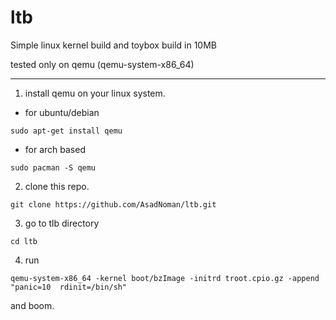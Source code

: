 # ltb
Simple linux kernel build and toybox build in 10MB

tested only on qemu (qemu-system-x86_64)

---

1. install qemu on your linux system.
* for ubuntu/debian
```
sudo apt-get install qemu
```
* for arch based
```
sudo pacman -S qemu
```
2. clone this repo.
```
git clone https://github.com/AsadNoman/ltb.git
```
3. go to tlb directory
```
cd ltb
```
4. run
```
qemu-system-x86_64 -kernel boot/bzImage -initrd troot.cpio.gz -append "panic=10  rdinit=/bin/sh"
```
and boom.
